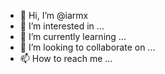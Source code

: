 - 👋 Hi, I’m @iarmx
- 👀 I’m interested in ...
- 🌱 I’m currently learning ...
- 💞️ I’m looking to collaborate on ...
- 📫 How to reach me ...

<!---
iarmx/iarmx is a ✨ special ✨ repository because its `README.md` (this file) appears on your GitHub profile.
You can click the Preview link to take a look at your changes.
--->

